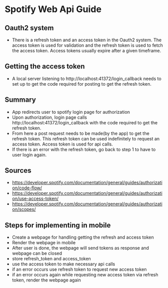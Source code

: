 # Spotify Web Api Guide

## Oauth2 system
- There is a refresh token and an access token in the Oauth2 system. The access token is used for validation
and the refresh token is used to fetch the access token. Access tokens usually expire after a given timeframe.

## Getting the access token
- A local server listening to http://localhost:41372/login_callback needs to set up to get the code required for 
posting to get the refresh token.

## Summary
- App redirects user to spotify login page for authorization
- Upon authorization, login page calls http://localhost:41372/login_callback with the code required to get the
refresh token.
- From here a post request needs to be made(by the app) to get the refresh token. This refresh token can be used indefinitely to request an
access token. Access token is used for api calls.
- If there is an error with the refresh token, go back to step 1 to have to user login again.

## Sources
- https://developer.spotify.com/documentation/general/guides/authorization/code-flow/
- https://developer.spotify.com/documentation/general/guides/authorization/use-access-token/
- https://developer.spotify.com/documentation/general/guides/authorization/scopes/

## Steps for implementing in mobile
- Create a webpage for handling getting the refresh and access token
- Render the webpage in mobile
- After user is done, the webpage will send tokens as response and webpage can be closed
- store refresh_token and access_token
- use the access token to make necessary api calls
- if an error occurs use refresh token to request new access token
- if an error occurs again while requesting new access token via refresh token, render the webpage again
